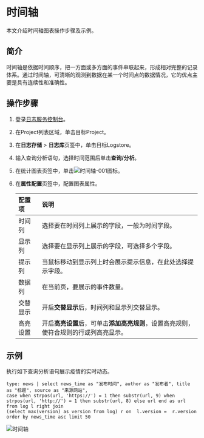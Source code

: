 # 时间轴

本文介绍时间轴图表操作步骤及示例。

## 简介

时间轴是依据时间顺序，把一方面或多方面的事件串联起来，形成相对完整的记录体系。通过时间轴，可清晰的观测到数据在某一个时间点的数据情况，它的优点主要是具有连续性和准确性。

## 操作步骤

1.  登录[日志服务控制台](https://sls.console.aliyun.com)。

2.  在Project列表区域，单击目标Project。

3.  在**日志存储** \> **日志库**页签中，单击目标Logstore。

4.  输入查询分析语句，选择时间范围后单击**查询/分析**。

5.  在统计图表页签中，单击![时间轴-001](https://static-aliyun-doc.oss-cn-hangzhou.aliyuncs.com/assets/img/zh-CN/5144588951/p94027.png)图标。

6.  在**属性配置**页签中，配置图表属性。

    |配置项|说明|
    |:--|:-|
    |时间列|选择要在时间列上展示的字段，一般为时间字段。|
    |显示列|选择要在显示列上展示的字段，可选择多个字段。|
    |提示列|当鼠标移动到显示列上时会展示提示信息，在此处选择提示字段。|
    |数据列|在当前页，要展示的事件数量。|
    |交替显示|开启**交替显示**后，时间列和显示列交替显示。|
    |高亮设置|开启**高亮设置**后，可单击**添加高亮规则**，设置高亮规则，使符合规则的行或列高亮显示。|


## 示例

执行如下查询分析语句展示疫情的实时动态。

```
type: news | select news_time as "发布时间", author as "发布者", title as "标题", source as "来源网站",
case when strpos(url, 'https://') = 1 then substr(url, 9) when  strpos(url, 'http://') = 1 then substr(url, 8) else url end as url from log l right join 
(select max(version) as version from log) r on  l.version =  r.version order by news_time asc limit 50
```

![时间轴](https://static-aliyun-doc.oss-cn-hangzhou.aliyuncs.com/assets/img/zh-CN/5144588951/p127140.png)

